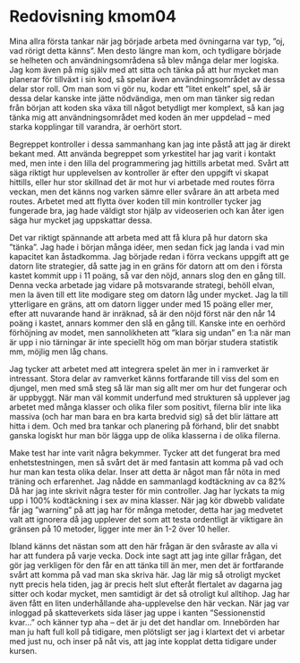 ---
---
Redovisning kmom04
=========================

Mina allra första tankar när jag började arbeta med övningarna var typ, ”oj, vad rörigt detta känns”. Men desto längre man kom, och tydligare började se helheten och användningsområdena så blev många delar mer logiska. Jag kom även på mig själv med att sitta och tänka på att hur mycket man planerar för tillväxt i sin kod, så spelar även användningsområdet av dessa delar stor roll. Om man som vi gör nu, kodar ett ”litet enkelt” spel, så är dessa delar kanske inte jätte nödvändiga, men om man tänker sig redan från början att koden ska växa till något betydligt mer komplext, så kan jag tänka mig att användningsområdet med koden än mer uppdelad – med starka kopplingar till varandra, är oerhört stort.

Begreppet kontroller i dessa sammanhang kan jag inte påstå att jag är direkt bekant med. Att använda begreppet som yrkestitel har jag varit i kontakt med, men inte i den lilla del programmering jag hittills arbetat med. Svårt att säga riktigt hur upplevelsen av kontroller är efter den uppgift vi skapat hittills, eller hur stor skillnad det är mot hur vi arbetade med routes förra veckan, men det känns nog varken sämre eller svårare än att arbeta med routes. Arbetet med att flytta över koden till min kontroller tycker jag fungerade bra, jag hade väldigt stor hjälp av videoserien och kan åter igen säga hur mycket jag uppskattar dessa.

Det var riktigt spännande att arbeta med att få klura på hur datorn ska ”tänka”. Jag hade i början många idéer, men sedan fick jag landa i vad min kapacitet kan åstadkomma. Jag började redan i förra veckans uppgift att ge datorn lite strategier, då satte jag in en gräns för datorn att om den i första kastet kommit upp i 11 poäng, så var den nöjd, annars slog den en gång till. Denna vecka arbetade jag vidare på motsvarande strategi, behöll elvan, men la även till ett lite modigare steg om datorn låg under mycket. Jag la till ytterligare en gräns, att om datorn ligger under med 15 poäng eller mer, efter att nuvarande hand är inräknad, så är den nöjd först när den når 14 poäng i kastet, annars kommer den slå en gång till. Kanske inte en oerhörd förhöjning av modet, men sannolikheten att ”klara sig undan” en 1:a när man är upp i nio tärningar är inte speciellt hög om man börjar studera statistik mm, möjlig men låg chans.

Jag tycker att arbetet med att integrera spelet än mer in i ramverket är intressant. Stora delar av ramverket känns fortfarande till viss del som en djungel, men med små steg så lär man sig allt mer om hur det fungerar och är uppbyggt. När man väl kommit underfund med strukturen så upplever jag arbetet med många klasser och olika filer som positivt, filerna blir inte lika massiva (och har man bara en bra karta bredvid sig) så det blir lättare att hitta i dem. Och med bra tankar och planering på förhand, blir det snabbt ganska logiskt hur man bör lägga upp de olika klasserna i de olika filerna.

Make test har inte varit några bekymmer. Tycker att det fungerat bra med enhetstestningen, men så svårt det är med fantasin att komma på vad och hur man kan testa olika delar. Inser att detta är något man får nöta in med träning och erfarenhet. Jag nådde en sammanlagd kodtäckning av ca 82% Då har jag inte skrivit några tester för min controller. Jag har lyckats ta mig upp i 100% kodtäckning i sex av mina klasser. När jag kör dbwebb validate får jag ”warning” på att jag har för många metoder, detta har jag medvetet valt att ignorera då jag upplever det som att testa ordentligt är viktigare än gränsen på 10 metoder, ligger inte mer än 1-2 över 10 heller.

Ibland känns det nästan som att den här frågan är den svåraste av alla vi har att fundera på varje vecka. Dock inte sagt att jag inte gillar frågan, det gör jag verkligen för den får en att tänka till än mer, men det är fortfarande svårt att komma på vad man ska skriva här. Jag lär mig så otroligt mycket nytt precis hela tiden, jag är precis helt slut efteråt flertalet av dagarna jag sitter och kodar mycket, men samtidigt är det så otroligt kul alltihop. Jag har även fått en liten underhållande aha-upplevelse den här veckan. När jag var inloggad på skatteverkets sida läser jag uppe i kanten ”Sessionenstid kvar…” och känner typ aha – det är ju det det handlar om. Innebörden har man ju haft full koll på tidigare, men plötsligt ser jag i klartext det vi arbetar med just nu, och inser på nåt vis, att jag inte kopplat detta tidigare under kursen.
